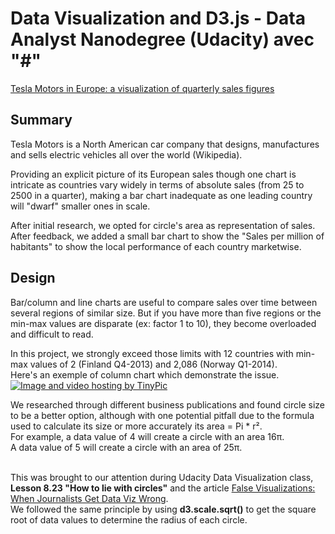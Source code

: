 # Data Visualization and D3.js - Data Analyst Nanodegree (Udacity) avec "#"

[Tesla Motors in Europe: a visualization of quarterly sales figures](https://bl.ocks.org/EricPerbos/raw/3c11acdcc679694bd6ba6c822dbdc0ef)

## Summary
Tesla Motors is a North American car company that designs, manufactures and sells electric vehicles all over the world (Wikipedia).

Providing an explicit picture of its European sales though one chart is intricate as countries vary widely in terms of absolute sales (from 25 to 2500 in a quarter), making a bar chart inadequate as one leading country will "dwarf" smaller ones in scale.

After initial research, we opted for circle's area as representation of sales.</br>After feedback, we added a small bar chart to show the "Sales per million of habitants" to show the local performance of each country marketwise.

## Design
Bar/column and line charts are useful to compare sales over time between several regions of similar size. But if you have more than five regions or the min-max values are disparate (ex: factor 1 to 10), they become overloaded and difficult to read.

In this project, we strongly exceed those limits with  12 countries with min-max values of 2 (Finland Q4-2013) and 2,086 (Norway Q1-2014).</br>Here's an exemple of column chart which demonstrate the issue.
<a href="http://tinypic.com?ref=2n0k8s2" target="_blank"><img src="http://i63.tinypic.com/2n0k8s2.jpg" border="0" alt="Image and video hosting by TinyPic"></a>

We researched through different business publications and found circle size to be a better option, although with one potential pitfall due to the formula used to calculate its size or more accurately its area = Pi * r².</br>For example, a data value of 4 will create a circle with an area 16π.</br>A data value of 5 will create a circle with an area of 25π.

</br>This was brought to our attention during Udacity Data Visualization class, <b>Lesson 8.23 "How to lie with circles"</b> and the article [False Visualizations: When Journalists Get Data Viz Wrong](http://www.huffingtonpost.com/randy-krum/false-visualizations-when_b_5736106.html).</br>We followed the same principle by using <b>d3.scale.sqrt()</b> to get the square root of data values to determine the radius of each circle.




